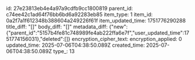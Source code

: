 id: 27e23813eb4e4a97a9cdfb9cc1800819
parent_id: c74ee42c1ad64f76bb6bd6a92283eb85
item_type: 1
item_id: 0a2f7a1f612348b388604a249226f61f
item_updated_time: 1751776290288
title_diff: "[]"
body_diff: "[]"
metadata_diff: {"new":{"parent_id":"5157b4fe81c748989fe4ab222ffa6e7f","user_updated_time":1751774156031},"deleted":[]}
encryption_cipher_text: 
encryption_applied: 0
updated_time: 2025-07-06T04:38:50.089Z
created_time: 2025-07-06T04:38:50.089Z
type_: 13